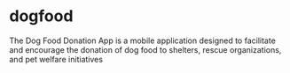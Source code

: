 # dogfood
The Dog Food Donation App is a mobile application designed to facilitate and encourage the donation of dog food to shelters, rescue organizations, and pet welfare initiatives
